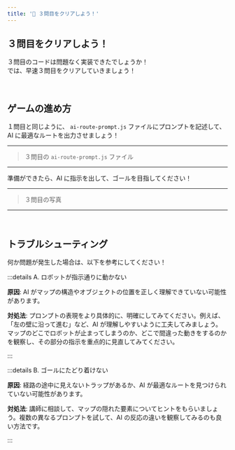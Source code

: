 ```yaml
---
title: '💜 ３問目をクリアしよう！'
---
```


## ３問目をクリアしよう！

３問目のコードは問題なく実装できたでしょうか！\
では、早速３問目をクリアしていきましょう！

<br />

## ゲームの進め方

１問目と同じように、 `ai-route-prompt.js` ファイルにプロンプトを記述して、 AI に最適なルートを出力させましょう！

---

> ３問目の `ai-route-prompt.js` ファイル

---

準備ができたら、AI に指示を出して、ゴールを目指してください！

---

> ３問目の写真

---

<br />

## トラブルシューティング

何か問題が発生した場合は、以下を参考にしてください！

:::details A. ロボットが指示通りに動かない

**原因**: AI がマップの構造やオブジェクトの位置を正しく理解できていない可能性があります。

**対処法**: プロンプトの表現をより具体的に、明確にしてみてください。例えば、「左の壁に沿って進む」など、AI が理解しやすいように工夫してみましょう。マップのどこでロボットが止まってしまうのか、どこで間違った動きをするのかを観察し、その部分の指示を重点的に見直してみてください。

:::

:::details B. ゴールにたどり着けない

**原因**: 経路の途中に見えないトラップがあるか、AI が最適なルートを見つけられていない可能性があります。

**対処法**: 講師に相談して、マップの隠れた要素についてヒントをもらいましょう。複数の異なるプロンプトを試して、AI の反応の違いを観察してみるのも良い方法です。

:::
